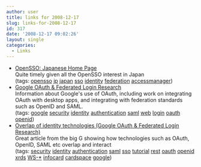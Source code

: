 ```yaml
---
author: user
title: links for 2008-12-17
slug: links-for-2008-12-17
id: 317
date: '2008-12-17 09:02:26'
layout: single
categories:
  - Links
---
```


*   [OpenSSO: Japanese Home Page](https://opensso.dev.java.net/ja/)  
    Quite timely given all the OpenSSO interest in Japan  
    (tags: [opensso](http://delicious.com/superpat/opensso) [jp](http://delicious.com/superpat/jp) [japan](http://delicious.com/superpat/japan) [sso](http://delicious.com/superpat/sso) [identity](http://delicious.com/superpat/identity) [federation](http://delicious.com/superpat/federation) [accessmanager](http://delicious.com/superpat/accessmanager))  
*   [Google OAuth & Federated Login Research‎](http://sites.google.com/site/oauthgoog/)  
    Information about Google's use of OAuth, including work on integrating OAuth with desktop apps, and integrating with federation standards such as OpenID and SAML.  
    (tags: [google](http://delicious.com/superpat/google) [security](http://delicious.com/superpat/security) [identity](http://delicious.com/superpat/identity) [authentication](http://delicious.com/superpat/authentication) [saml](http://delicious.com/superpat/saml) [web](http://delicious.com/superpat/web) [login](http://delicious.com/superpat/login) [oauth](http://delicious.com/superpat/oauth) [openid](http://delicious.com/superpat/openid))  
*   [Overlap of identity technologies ‎(Google OAuth & Federated Login Research‎)](http://sites.google.com/site/oauthgoog/Overlap)  
    Great article from the big G showing how technologies such as OAuth, OpenID, SAML etc overlap and interact  
    (tags: [security](http://delicious.com/superpat/security) [identity](http://delicious.com/superpat/identity) [authentication](http://delicious.com/superpat/authentication) [saml](http://delicious.com/superpat/saml) [sso](http://delicious.com/superpat/sso) [tutorial](http://delicious.com/superpat/tutorial) [rest](http://delicious.com/superpat/rest) [oauth](http://delicious.com/superpat/oauth) [openid](http://delicious.com/superpat/openid) [xrds](http://delicious.com/superpat/xrds) [WS-*](http://delicious.com/superpat/WS-%2A) [infocard](http://delicious.com/superpat/infocard) [cardspace](http://delicious.com/superpat/cardspace) [google](http://delicious.com/superpat/google))  
